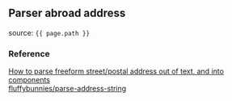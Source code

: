 ## Parser abroad address
source: `{{ page.path }}`


### Reference
[How to parse freeform street/postal address out of text, and into components](https://stackoverflow.com/questions/11160192/how-to-parse-freeform-street-postal-address-out-of-text-and-into-components)  
[fluffybunnies/parse-address-string](https://github.com/fluffybunnies/parse-address-string)  
